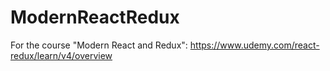 # ModernReactRedux
For the course "Modern React and Redux": https://www.udemy.com/react-redux/learn/v4/overview
